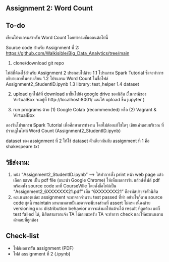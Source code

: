 ## Assignment 2: Word Count

## To-do

เขียนโปรแกรมสำหรับ Word Count โดยทำตามขั้นตอนต่อไปนี้

Source code สำหรับ Assignment ที่ 2: https://github.com/Walkisible/Big_Data_Analytics/tree/main

1. clone/download git repo

ไฟล์ที่ต้องใช้สำหรับ Assignment 2 ประกอบไปด้วย
1.1 โปรแกรม Spark Tutorial ซึ่งจะทำการอธิบายภายในคาบเรียน
1.2 โปรแกรม Word Count ในชื่อไฟล์ Assignment2_StudentID.ipynb
1.3 library: test_helper
1.4 dataset

2. upload ทุกไฟล์ที่ download มาขึ้นไปยัง google drive ของนิสิต (ในกรณีของ VirtualBox จะอยู่ที่ http://localhost:8001/ และให้ upload ขึ้น jupyter )

3. run programs ด้วย (1) Google Colab (recommended) หรือ (2) Vagrant & VirtualBox

ลองรันโปรแกรม Spark Tutorial เพื่อศึกษาการทำงาน โดยไม่ต้องแก้ไขใดๆ
เขียนคำตอบบริเวณ <FILL IN> ที่ปรากฎในไฟล์ Word Count (Assignment2_StudentID.ipynb)

dataset ของ assignment ที่ 2 ให้ใช้ dataset ตัวเดียวกันกับ assignment ที่ 1 คือ shakespeare.txt

## วิธีส่งงาน:

1. หน้า “Assignment2_StudentID.ipynb” --> ให้ทำการสั่ง print หน้า web page แล้วเลือก save เป็น pdf file (แนะนำ Google Chrome) ให้เห็นผลการรัน แล้วส่งไฟล์ pdf พร้อมทั้ง source code มาที่ CourseVille โดยตั้งชื่อไฟล์เป็น “Assignment2_6XXXXXXX21.pdf” เมื่อ “6XXXXXXX21” คือรหัสประจำตัวนิสิต
2. คะแนนของแต่ละ assignment จะมาจากจำนวน test passed ที่ทำ อย่างไรก็ตาม source code ชุดนี้ maintain มานานหลายปีและอาจจะมีบางส่วนที่ assert ไม่ตรง เนื่องด้วย versioning และ distribution behavior อาจจะส่งผลให้แม้จะได้ result ที่ถูกต้อง แต่ก็ test failed ได้, นิสิตสามารถแจ้ง TA ได้เลยนะครับ TA จะทำการ check และให้คะแนนตามคำตอบที่ถูกต้อง

## Check-list

- ไฟล์ผลการรัน assignment (PDF)
- ไฟล์ assignment ที่ 2 (.ipynb)
